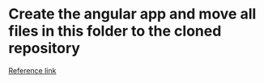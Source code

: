 # Create the angular app and move all files in this folder to the cloned repository

[Reference link](https://www.belatrixsf.com/blog/dockerize-angular-react-vue-web-apps/)